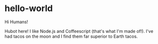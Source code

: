 # hello-world

Hi Humans!

Hubot here! I like Node.js and Coffeescript (that's what I'm made of!).
I've had tacos on the moon and I find them far superior to Earth tacos.
